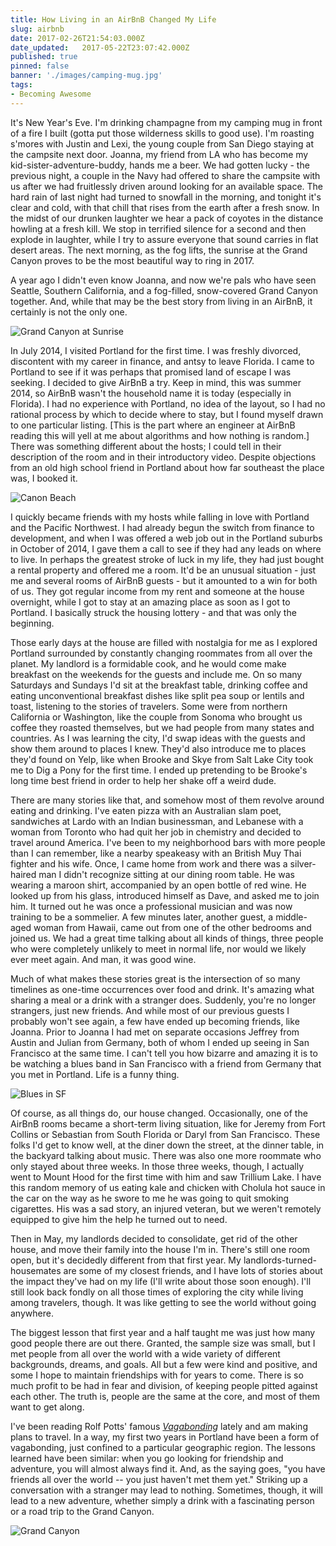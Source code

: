 ```yaml
---
title: How Living in an AirBnB Changed My Life
slug: airbnb
date: 2017-02-26T21:54:03.000Z
date_updated:   2017-05-22T23:07:42.000Z
published: true
pinned: false
banner: './images/camping-mug.jpg'
tags: 
- Becoming Awesome
---
```


It's New Year's Eve. I'm drinking champagne from my camping mug in front of a fire I built (gotta put those wilderness skills to good use). I'm roasting s'mores with Justin and Lexi, the young couple from San Diego staying at the campsite next door. Joanna, my friend from LA who has become my kid-sister-adventure-buddy, hands me a beer. We had gotten lucky - the previous night, a couple in the Navy had offered to share the campsite with us after we had fruitlessly driven around looking for an available space. The hard rain of last night had turned to snowfall in the morning, and tonight it's clear and cold, with that chill that rises from the earth after a fresh snow. In the midst of our drunken laughter we hear a pack of coyotes in the distance howling at a fresh kill. We stop in terrified silence for a second and then explode in laughter, while I try to assure everyone that sound carries in flat desert areas. The next morning, as the fog lifts, the sunrise at the Grand Canyon proves to be the most beautiful way to ring in 2017.

A year ago I didn't even know Joanna, and now we're pals who have seen Seattle, Southern California, and a fog-filled, snow-covered Grand Canyon together. And, while that may be the best story from living in an AirBnB, it certainly is not the only one. 

![Grand Canyon at Sunrise](./images/grand-canyon-sunrise.jpg)

In July 2014, I visited Portland for the first time. I was freshly divorced, discontent with my career in finance, and antsy to leave Florida. I came to Portland to see if it was perhaps that promised land of escape I was seeking. I decided to give AirBnB a try. Keep in mind, this was summer 2014, so AirBnB wasn't the household name it is today (especially in Florida). I had no experience with Portland, no idea of the layout, so I had no rational process by which to decide where to stay, but I found myself drawn to one particular listing. [This is the part where an engineer at AirBnB reading this will yell at me about algorithms and how nothing is random.] There was something different about the hosts; I could tell in their description of the room and in their introductory video. Despite objections from an old high school friend in Portland about how far southeast the place was, I booked it.

![Canon Beach](./images/cannon-beach.jpg)

I quickly became friends with my hosts while falling in love with Portland and the Pacific Northwest. I had already begun the switch from finance to development, and when I was offered a web job out in the Portland suburbs in October of 2014, I gave them a call to see if they had any leads on where to live. In perhaps the greatest stroke of luck in my life, they had just bought a rental property and offered me a room. It'd be an unusual situation - just me and several rooms of AirBnB guests - but it amounted to a win for both of us. They got regular income from my rent and someone at the house overnight, while I got to stay at an amazing place as soon as I got to Portland. I basically struck the housing lottery - and that was only the beginning.

Those early days at the house are filled with nostalgia for me as I explored Portland surrounded by constantly changing roommates from all over the planet. My landlord is a formidable cook, and he would come make breakfast on the weekends for the guests and include me. On so many Saturdays and Sundays I'd sit at the breakfast table, drinking coffee and eating unconventional breakfast dishes like split pea soup or lentils and toast, listening to the stories of travelers. Some were from northern California or Washington, like the couple from Sonoma who brought us coffee they roasted themselves, but we had people from many states and countries. As I was learning the city, I'd swap ideas with the guests and show them around to places I knew. They'd also introduce me to places they'd found on Yelp, like when Brooke and Skye from Salt Lake City took me to Dig a Pony for the first time. I ended up pretending to be Brooke's long time best friend in order to help her shake off a weird dude.

There are many stories like that, and somehow most of them revolve around eating and drinking. I've eaten pizza with an Australian slam poet, sandwiches at Lardo with an Indian businessman, and Lebanese with a woman from Toronto who had quit her job in chemistry and decided to travel around America. I've been to my neighborhood bars with more people than I can remember, like a nearby speakeasy with an British Muy Thai fighter and his wife. Once, I came home from work and there was a silver-haired man I didn't recognize sitting at our dining room table. He was wearing a maroon shirt, accompanied by an open bottle of red wine. He looked up from his glass, introduced himself as Dave, and asked me to join him. It turned out he was once a professional musician and was now training to be a sommelier. A few minutes later, another guest, a middle-aged woman from Hawaii, came out from one of the other bedrooms and joined us. We had a great time talking about all kinds of things, three people who were completely unlikely to meet in normal life, nor would we likely ever meet again. And man, it was good wine.

Much of what makes these stories great is the intersection of so many timelines as one-time occurrences over food and drink. It's amazing what sharing a meal or a drink with a stranger does. Suddenly, you're no longer strangers, just new friends. And while most of our previous guests I probably won't see again, a few have ended up becoming friends, like Joanna. Prior to Joanna I had met on separate occasions Jeffrey from Austin and Julian from Germany, both of whom I ended up seeing in San Francisco at the same time. I can't tell you how bizarre and amazing it is to be watching a blues band in San Francisco with a friend from Germany that you met in Portland. Life is a funny thing.

![Blues in SF](./images/sf-blues.jpg)

Of course, as all things do, our house changed. Occasionally, one of the AirBnB rooms became a short-term living situation, like for Jeremy from Fort Collins or Sebastian from South Florida or Daryl from San Francisco. These folks I'd get to know well, at the diner down the street, at the dinner table, in the backyard talking about music. There was also one more roommate who only stayed about three weeks. In those three weeks, though, I actually went to Mount Hood for the first time with him and saw Trillium Lake. I have this random memory of us eating kale and chicken with Cholula hot sauce in the car on the way as he swore to me he was going to quit smoking cigarettes. His was a sad story, an injured veteran, but we weren't remotely equipped to give him the help he turned out to need.

Then in May, my landlords decided to consolidate, get rid of the other house, and move their family into the house I'm in. There's still one room open, but it's decidedly different from that first year. My landlords-turned-housemates are some of my closest friends, and I have lots of stories about the impact they've had on my life (I'll write about those soon enough). I'll still look back fondly on all those times of exploring the city while living among travelers, though. It was like getting to see the world without going anywhere.

The biggest lesson that first year and a half taught me was just how many good people there are out there. Granted, the sample size was small, but I met people from all over the world with a wide variety of different backgrounds, dreams, and goals. All but a few were kind and positive, and some I hope to maintain friendships with for years to come. There is so much profit to be had in fear and division, of keeping people pitted against each other. The truth is, people are the same at the core, and most of them want to get along.

I've been reading Rolf Potts' famous *[Vagabonding](https://www.amazon.com/Vagabonding-Uncommon-Guide-Long-Term-Travel-ebook/dp/B000FBFMKM/ref=sr_1_1?ie=UTF8&qid=1488142197&sr=8-1&keywords=vagabonding)* lately and am making plans to travel. In a way, my first two years in Portland have been a form of vagabonding, just confined to a particular geographic region. The lessons learned have been similar: when you go looking for friendship and adventure, you will almost always find it. And, as the saying goes, "you have friends all over the world -- you just haven't met them yet." Striking up a conversation with a stranger may lead to nothing. Sometimes, though, it will lead to a new adventure, whether simply a drink with a fascinating person or a road trip to the Grand Canyon.

![Grand Canyon](./images/grand-canyon-fog.jpg)

